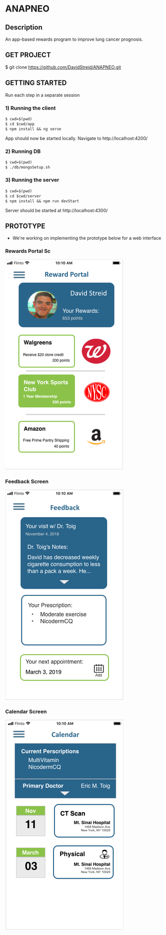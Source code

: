 # ANAPNEO

## Description
An app-based rewards program to improve lung cancer prognosis.

## GET PROJECT
$ git clone https://github.com/DavidStreid/ANAPNEO.git

## GETTING STARTED
Run each step in a separate session

### 1) Running the client
~~~~
$ cwd=$(pwd)
$ cd $cwd/app 
$ npm install && ng serve
~~~~

App should now be started locally. Navigate to http://localhost:4200/

### 2) Running DB
~~~~
$ cwd=$(pwd)
$ ./db/mongoSetup.sh
~~~~

### 3) Running the server
~~~~
$ cwd=$(pwd)
$ cd $cwd/server
$ npm install && npm run devStart
~~~~

Server should be started at http://localhost:4300/

## PROTOTYPE
* We're working on implementing the prototype below for a web interface
### Rewards Portal Sc
![Rewards Portal](/md/RewardPortal.png)

### Feedback Screen
![Feedback](/md/Feedback.png)

### Calendar Screen
![Feedback](/md/Calendar.png)


